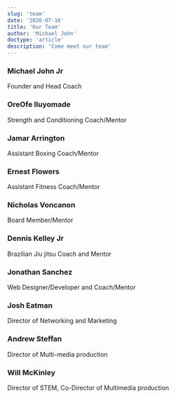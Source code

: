 ```yaml
---
slug: 'team'
date: '2020-07-16'
title: 'Our Team'
author: 'Michael John'
doctype: 'article'
description: 'Come meet our team'
---
```


### Michael John Jr
Founder and Head Coach

### OreOfe Iluyomade 
Strength and Conditioning Coach/Mentor

### Jamar Arrington 
Assistant Boxing Coach/Mentor 

### Ernest Flowers
Assistant  Fitness Coach/Mentor

### Nicholas Voncanon 
Board Member/Mentor 

### Dennis Kelley Jr
Brazilian Jiu jitsu Coach and Mentor 

### Jonathan Sanchez
Web Designer/Developer and Coach/Mentor

### Josh Eatman
Director of Networking and Marketing

### Andrew Steffan 
Director of Multi-media production

### Will McKinley 
Director of STEM, Co-Director of Multimedia production